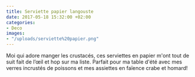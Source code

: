 ```yaml
---
title: Serviette papier langouste
date: 2017-05-18 15:32:00 +02:00
categories:
- Deco
images:
- "/uploads/serviette%20papier.png"
---
```


Moi qui adore manger les crustacés, ces serviettes en papier m'ont tout de suit fait de l’œil et hop sur ma liste. Parfait pour ma table d'été avec mes verres incrustés de poissons et mes assiettes en faïence crabe et homard!
